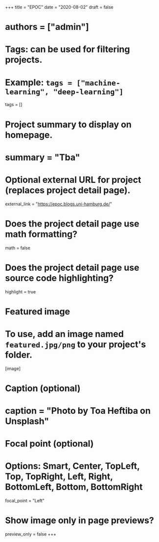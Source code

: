 
+++
title = "EPOC"
date = "2020-08-02"
draft = false

# authors = ["admin"]

# Tags: can be used for filtering projects.
# Example: `tags = ["machine-learning", "deep-learning"]`
tags = []

# Project summary to display on homepage.
# summary = "Tba"

# Optional external URL for project (replaces project detail page).
external_link = "https://epoc.blogs.uni-hamburg.de/"

# Does the project detail page use math formatting?
math = false

# Does the project detail page use source code highlighting?
highlight = true

# Featured image
# To use, add an image named `featured.jpg/png` to your project's folder. 
[image]
  # Caption (optional)
  # caption = "Photo by Toa Heftiba on Unsplash"

  # Focal point (optional)
  # Options: Smart, Center, TopLeft, Top, TopRight, Left, Right, BottomLeft, Bottom, BottomRight
  focal_point = "Left"

  # Show image only in page previews?
  preview_only = false
+++
